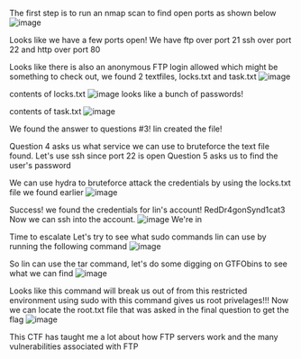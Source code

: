 The first step is to run an nmap scan to find open ports as shown below
![image](https://github.com/JordanPenaloza/TryHackMe/assets/113396128/3ce22eb1-17e3-440f-b145-a04c9ee8e285)

Looks like we have a few ports open! We have ftp over port 21
ssh over port 22
and http over port 80

Looks like there is also an anonymous FTP login allowed which might be something to check out,
we found 2 textfiles, locks.txt and task.txt
![image](https://github.com/JordanPenaloza/TryHackMe/assets/113396128/9c0f0523-3141-4fa8-b278-58d546c15aa4)

contents of locks.txt
![image](https://github.com/JordanPenaloza/TryHackMe/assets/113396128/dafd58b3-f2e7-40bb-91b3-d7688d3cab50)
looks like a bunch of passwords!

contents of task.txt
![image](https://github.com/JordanPenaloza/TryHackMe/assets/113396128/43880eb1-3742-4021-9706-f72bf449ba20)

We found the answer to questions #3! lin created the file!

Question 4 asks us what service we can use to bruteforce the text file found. Let's use ssh since port 22 is open
Question 5 asks us to find the user's password

We can use hydra to bruteforce attack the credentials by using the locks.txt file we found earlier
![image](https://github.com/JordanPenaloza/TryHackMe/assets/113396128/ac0aac9a-3f21-4ea7-9883-6004cbad6001)

Success! we found the credentials for lin's account! RedDr4gonSynd1cat3
Now we can ssh into the account.
![image](https://github.com/JordanPenaloza/TryHackMe/assets/113396128/c4854330-2a83-455e-963b-792a7893b62a)
We're in

Time to escalate
Let's try to see what sudo commands lin can use by running the following command 
![image](https://github.com/JordanPenaloza/TryHackMe/assets/113396128/fb815180-207d-4dc5-a142-d66490f6bec8)

So lin can use the tar command, let's do some digging on GTFObins to see what we can find
![image](https://github.com/JordanPenaloza/TryHackMe/assets/113396128/52393999-356d-47a9-b925-181f0b19a050)

Looks like this command will break us out of from this restricted environment
using sudo with this command gives us root privelages!!!
Now we can locate the root.txt file that was asked in the final question to get the flag
![image](https://github.com/JordanPenaloza/TryHackMe/assets/113396128/894fdbfc-75f3-405e-b3a0-0e1af11e1111)

This CTF has taught me a lot about how FTP servers work and the many vulnerabilities associated with FTP











